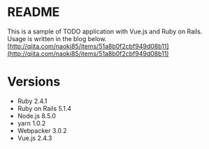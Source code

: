 # README

This is a sample of TODO application with Vue.js and Ruby on Rails.  
Usage is written in the blog below.    
[http://qiita.com/naoki85/items/51a8b0f2cbf949d08b11](http://qiita.com/naoki85/items/51a8b0f2cbf949d08b11)

# Versions
* Ruby 2.4.1
* Ruby on Rails 5.1.4
* Node.js 8.5.0
* yarn 1.0.2
* Webpacker 3.0.2
* Vue.js 2.4.3